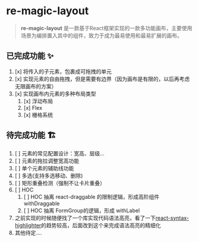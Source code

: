 # re-magic-layout
> **re-magic-layout** 是一款基于React框架实现的一款多功能画布，主要使用场景为编排置入其中的组件，致力于成为最易使用和最易扩展的画布。

## 已完成功能 ✨
1. [x] 将传入的子元素，包裹成可拖拽的单元
2. [x] 实现元素的自由拖拽，但是需要有边界（因为画布是有限的，以后再考虑无限画布的方案）
3. [x] 实现画布内元素的多种布局类型
   1. [x] 浮动布局
   2. [x] Flex
   3. [x] 栅格系统

## 待完成功能 🏗️

1. [ ] 元素的常见配置设计：宽高、层级...
2. [ ] 元素的拖拉调整宽高功能
3. [ ] 单个元素的辅助线功能
4. [ ] 多选(支持多选移动、删除)
5. [ ] 矩形重叠检测（强制不让卡片重叠）
6. [ ] HOC
   1. [ ] HOC 抽离 react-draggable 的限制逻辑，形成高阶组件 withDraggable
   2. [ ] HOC 抽离 FormGroup的逻辑，形成 withLabel
7. 之前实现的时候随便找了一个库实现代码语法高亮，看了一下[react-syntax-highlighter](https://www.npmjs.com/package/react-syntax-highlighter)的趋势较高，后面改到这个来完成语法高亮的精细化
8. 其他待定....



